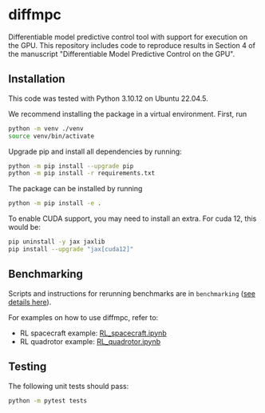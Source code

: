 # diffmpc

Differentiable model predictive control tool with support for execution on the GPU. This repository includes code to reproduce results in Section 4 of the manuscript "Differentiable Model Predictive Control on the GPU".


## Installation

This code was tested with Python 3.10.12 on Ubuntu 22.04.5.

We recommend installing the package in a virtual environment. First, run
```bash
python -m venv ./venv
source venv/bin/activate
```
Upgrade pip and install all dependencies by running:
```bash
python -m pip install --upgrade pip
python -m pip install -r requirements.txt
```
The package can be installed by running
```bash
python -m pip install -e .
```
To enable CUDA support, you may need to install an extra. For cuda 12, this would be:
```bash
pip uninstall -y jax jaxlib
pip install --upgrade "jax[cuda12]"
```

## Benchmarking
Scripts and instructions for rerunning benchmarks are in `benchmarking` ([see details here](benchmarking/README.md)).

For examples on how to use diffmpc, refer to:

* RL spacecraft example: [RL_spacecraft.ipynb](notebooks/RL_spacecraft.ipynb)
* RL quadrotor example: [RL_quadrotor.ipynb](notebooks/RL_quadrotor.ipynb)


## Testing
The following unit tests should pass:
```bash
python -m pytest tests
```

